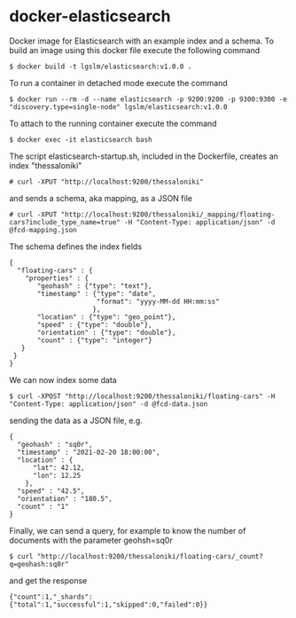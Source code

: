 docker-elasticsearch
====================
Docker image for Elasticsearch with an example index and a schema. To build an image using this docker file execute the following command

    $ docker build -t lgslm/elasticsearch:v1.0.0 .

To run a container in detached mode execute the command
 
    $ docker run --rm -d --name elasticsearch -p 9200:9200 -p 9300:9300 -e "discovery.type=single-node" lgslm/elasticsearch:v1.0.0 

To attach to the running container execute the command

    $ docker exec -it elasticsearch bash

The script elasticsearch-startup.sh, included in the Dockerfile, creates an index "thessaloniki" 

    # curl -XPUT "http://localhost:9200/thessaloniki"

and sends a schema, aka mapping, as a JSON file

    # curl -XPUT "http://localhost:9200/thessaloniki/_mapping/floating-cars?include_type_name=true" -H "Content-Type: application/json" -d @fcd-mapping.json

The schema defines the index fields
 
```
{
  "floating-cars" : {
    "properties" : {
       "geohash" : {"type": "text"},
       "timestamp" : {"type": "date",
                      "format": "yyyy-MM-dd HH:mm:ss"
                     },
       "location" : {"type": "geo_point"},
       "speed" : {"type": "double"},
       "orientation" : {"type": "double"},
       "count" : {"type": "integer"}
   }
 }
}
```
We can now index some data

    $ curl -XPOST "http://localhost:9200/thessaloniki/floating-cars" -H "Content-Type: application/json" -d @fcd-data.json

sending the data as a JSON file, e.g. 

``` 
{
  "geohash" : "sq0r",
  "timestamp" : "2021-02-20 18:00:00",
  "location" : {
      "lat": 42.12,
      "lon": 12.25
    },
  "speed" : "42.5",
  "orientation" : "180.5",
  "count" : "1"
}
```
Finally, we can send a query, for example to know the number of documents with the parameter geohsh=sq0r

    $ curl "http://localhost:9200/thessaloniki/floating-cars/_count?q=geohash:sq0r"

and get the response

```
{"count":1,"_shards":{"total":1,"successful":1,"skipped":0,"failed":0}}
```
